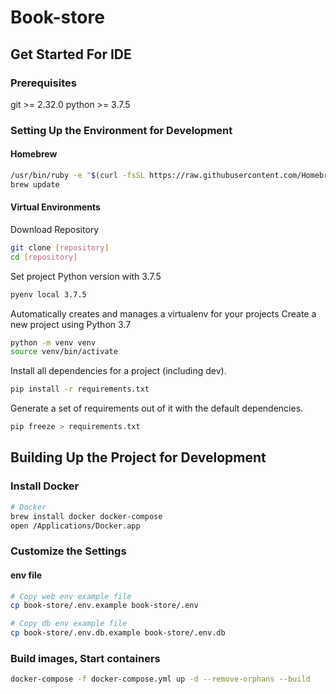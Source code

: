 # Book-store

## Get Started For IDE

### Prerequisites

git >= 2.32.0
python >= 3.7.5

### Setting Up the Environment for Development

#### Homebrew

```sh
/usr/bin/ruby -e "$(curl -fsSL https://raw.githubusercontent.com/Homebrew/install/master/install)"
brew update
```

#### Virtual Environments

Download Repository

```sh
git clone [repository]
cd [repository]
```

Set project Python version with 3.7.5

```sh
pyenv local 3.7.5
```

Automatically creates and manages a virtualenv for your projects
Create a new project using Python 3.7

```sh
python -m venv venv
source venv/bin/activate
```

Install all dependencies for a project (including dev).

```sh
pip install -r requirements.txt
```

Generate a set of requirements out of it with the default dependencies.

```sh
pip freeze > requirements.txt
```

## Building Up the Project for Development

### Install Docker

```sh
# Docker
brew install docker docker-compose
open /Applications/Docker.app
```

### Customize the Settings

#### env file

```sh
# Copy web env example file
cp book-store/.env.example book-store/.env

# Copy db env example file
cp book-store/.env.db.example book-store/.env.db
```

### Build images, Start containers

```sh
docker-compose -f docker-compose.yml up -d --remove-orphans --build
```
